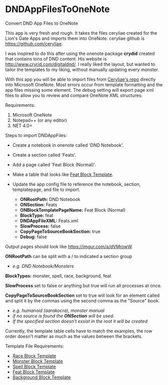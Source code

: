 # DNDAppFilesToOneNote
Convert DND App Files to OneNote

This app is very fresh and rough.  It takes the files ceryliae created for the Lion's Gate Apps and imports them into OneNote.
ceryliae github is https://github.com/ceryliae.

I was inspired to do this after using the onenote package **crydid** created that contains tons of DND content.  His website is
http://www.cryrid.com/digitaldnd/.  I really liked the layout, but wanted to tailor the templates to my liking, without manually updating every monster.  

With this app you will be able to import files from [Ceryliae's repo](https://github.com/ceryliae) directly into Microsoft OneNote. Most errors occur from template formatting and the app files missing some element.  The debug setting will export page xml files to allow you to review and compare OneNote XML structures.


Requirements:
1. Microsoft OneNote
2. Notepad++ (or any editor)
3. NET 4.0+


Steps to import DNDAppFiles:
- Create a notebook in onenote called 'DND Notebook'.
- Create a section called 'Feats'.
- Add a page called 'Feat Block (Normal)'.
- Make a table that looks like [Feat Block Template](https://imgur.com/a/KuizSFr).
- Update the app config file to reference the notebook, section, templatepage, and file to import.

  - **ONRootPath:** DND Notebook
  - **ONSection:** Feats
  - **ONBlockTemplatePageName:** Feat Block (Normal)
  - **BlockType:** feat
  - **DNDAppFileXML:** Feats.xml
  - **SlowProcess:** false
  - **CopyPageToSourceBookSection:** true
  - **Debug:** false
  

Output pages should look like https://imgur.com/a/dVMrowW.

**ONRootPath** can be split with a / to indicated a section group

 - _e.g. DND Notebook/Monsters_

**BlockTypes:** monster, spell, race, background, feat

**SlowProcess** set to false or anything but true will run all processes at once.

**CopyPageToSourceBookSection** set to true will look for an element called <type> and split it by the commas using the second comma as the "Source" book.  
  
  - _e.g. humanoid (aarakocra), monster manual_ 
  - _if no source is found the **ONSection** will be used._
  - _If the specified section doesn't exsist in the root it will be created_

Currently, the template table cells have to match the examples, the row order doesn't matter as much as the values between the brackets.

Template File Requirements:

- [Race Block Template](https://imgur.com/a/2iQF0f1)
- [Monster Block Template](https://imgur.com/a/czLz9Qp)
- [Spell Block Template](https://imgur.com/a/9rrCI13)
- [Feat Block Template](https://imgur.com/a/KuizSFr)
- [Background Block Template](https://imgur.com/a/7Y2D2Yh)
 
